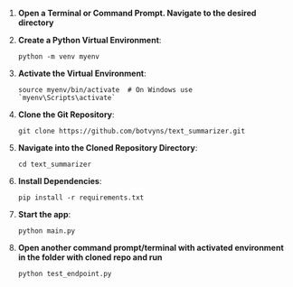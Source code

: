 1. **Open a Terminal or Command Prompt. Navigate to the desired directory**

2. **Create a Python Virtual Environment**:

   ```
   python -m venv myenv
   ```

3. **Activate the Virtual Environment**:

   ```
   source myenv/bin/activate  # On Windows use `myenv\Scripts\activate`
   ```

5. **Clone the Git Repository**:
   ```
   git clone https://github.com/botvyns/text_summarizer.git
   ```

6. **Navigate into the Cloned Repository Directory**:
   ```
   cd text_summarizer
   ```

7. **Install Dependencies**:
   ```
   pip install -r requirements.txt
   ```

8. **Start the app**:
   ```
   python main.py
   ```
10. **Open another command prompt/terminal with activated environment in the folder with cloned repo and run**
    ```
    python test_endpoint.py
    ```
